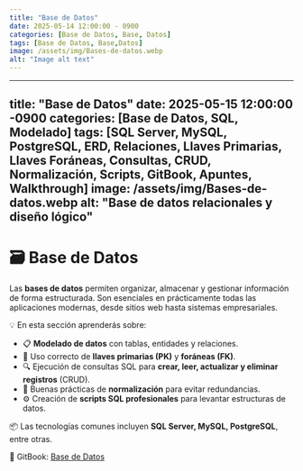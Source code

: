 ```yaml
---
title: "Base de Datos"
date: 2025-05-14 12:00:00 - 0900
categories: [Base de Datos, Base, Datos]
tags: [Base de Datos, Base,Datos]
image: /assets/img/Bases-de-datos.webp
alt: "Image alt text"
---
```


---
title: "Base de Datos"
date: 2025-05-15 12:00:00 -0900
categories: [Base de Datos, SQL, Modelado]
tags: [SQL Server, MySQL, PostgreSQL, ERD, Relaciones, Llaves Primarias, Llaves Foráneas, Consultas, CRUD, Normalización, Scripts, GitBook, Apuntes, Walkthrough]
image: /assets/img/Bases-de-datos.webp
alt: "Base de datos relacionales y diseño lógico"
---

# 🗃️ Base de Datos

Las **bases de datos** permiten organizar, almacenar y gestionar información de forma estructurada. Son esenciales en prácticamente todas las aplicaciones modernas, desde sitios web hasta sistemas empresariales.

💡 En esta sección aprenderás sobre:

- 📋 **Modelado de datos** con tablas, entidades y relaciones.
- 🔑 Uso correcto de **llaves primarias (PK)** y **foráneas (FK)**.
- 🔍 Ejecución de consultas SQL para **crear, leer, actualizar y eliminar registros** (CRUD).
- 🧠 Buenas prácticas de **normalización** para evitar redundancias.
- ⚙️ Creación de **scripts SQL profesionales** para levantar estructuras de datos.

📦 Las tecnologías comunes incluyen **SQL Server, MySQL, PostgreSQL**, entre otras.

🔗 GitBook: [Base de Datos](https://pentester-101.gitbook.io/data-base)
